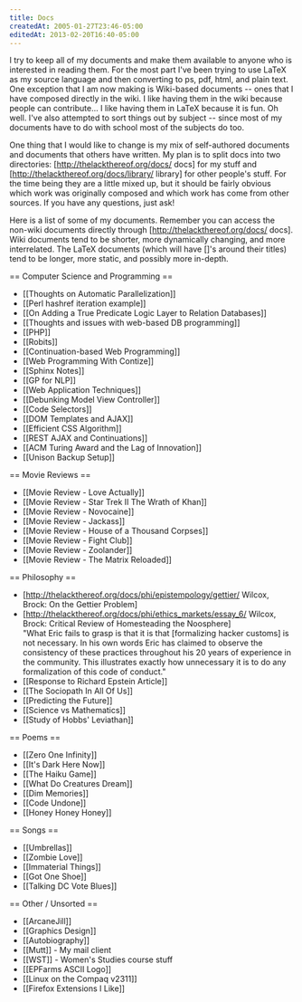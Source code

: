 ```yaml
---
title: Docs
createdAt: 2005-01-27T23:46-05:00
editedAt: 2013-02-20T16:40-05:00
---
```


I try to keep all of my documents and make them available to anyone who is interested in reading them. For the most part I've been trying to use LaTeX as my source language and then converting to ps, pdf, html, and plain text. One exception that I am now making is Wiki-based documents -- ones that I have composed directly in the wiki. I like having them in the wiki because people can contribute... I like having them in LaTeX because it is fun. Oh well. I've also attempted to sort things out by subject -- since most of my documents have to do with school most of the subjects do too.

One thing that I would like to change is my mix of self-authored documents and documents that others have written. My plan is to split docs into two directories: [http://thelackthereof.org/docs/ docs] for my stuff and [http://thelackthereof.org/docs/library/ library] for other people's stuff. For the time being they are a little mixed up, but it should be fairly obvious which work was originally composed and which work has come from other sources. If you have any questions, just ask!

Here is a list of some of my documents. Remember you can access the non-wiki documents directly through [http://thelackthereof.org/docs/ docs]. Wiki documents tend to be shorter, more dynamically changing, and more interrelated. The LaTeX documents (which will have []'s around their titles) tend to be longer, more static, and possibly more in-depth.

== Computer Science and Programming ==
* [[Thoughts on Automatic Parallelization]]
* [[Perl hashref iteration example]]
* [[On Adding a True Predicate Logic Layer to Relation Databases]]
* [[Thoughts and issues with web-based DB programming]]
* [[PHP]]
* [[Robits]]
* [[Continuation-based Web Programming]]
* [[Web Programming With Contize]]
* [[Sphinx Notes]]
* [[GP for NLP]]
* [[Web Application Techniques]]
* [[Debunking Model View Controller]]
* [[Code Selectors]]
* [[DOM Templates and AJAX]]
* [[Efficient CSS Algorithm]]
* [[REST AJAX and Continuations]]
* [[ACM Turing Award and the Lag of Innovation]]
* [[Unison Backup Setup]]

== Movie Reviews ==
* [[Movie Review - Love Actually]]
* [[Movie Review - Star Trek II The Wrath of Khan]]
* [[Movie Review - Novocaine]]
* [[Movie Review - Jackass]]
* [[Movie Review - House of a Thousand Corpses]]
* [[Movie Review - Fight Club]]
* [[Movie Review - Zoolander]]
* [[Movie Review - The Matrix Reloaded]]

== Philosophy ==
* [http://thelackthereof.org/docs/phi/epistempology/gettier/ Wilcox, Brock: On the Gettier Problem]
* [http://thelackthereof.org/docs/phi/ethics_markets/essay_6/ Wilcox, Brock: Critical Review of Homesteading the Noosphere] <br>
"What Eric fails to grasp is that it is that [formalizing hacker customs] is not necessary. In his own words Eric has claimed to observe the consistency of these practices throughout his 20 years of experience in the community. This illustrates exactly how unnecessary it is to do any formalization of this code of conduct."
* [[Response to Richard Epstein Article]]
* [[The Sociopath In All Of Us]]
* [[Predicting the Future]]
* [[Science vs Mathematics]]
* [[Study of Hobbs' Leviathan]]

== Poems ==
* [[Zero One Infinity]]
* [[It's Dark Here Now]]
* [[The Haiku Game]]
* [[What Do Creatures Dream]]
* [[Dim Memories]]
* [[Code Undone]]
* [[Honey Honey Honey]]

== Songs ==
* [[Umbrellas]]
* [[Zombie Love]]
* [[Immaterial Things]]
* [[Got One Shoe]]
* [[Talking DC Vote Blues]]

== Other / Unsorted ==
* [[ArcaneJill]]
* [[Graphics Design]]
* [[Autobiography]]
* [[Mutt]] - My mail client
* [[WST]] - Women's Studies course stuff
* [[EPFarms ASCII Logo]]
* [[Linux on the Compaq v2311]]
* [[Firefox Extensions I Like]]



